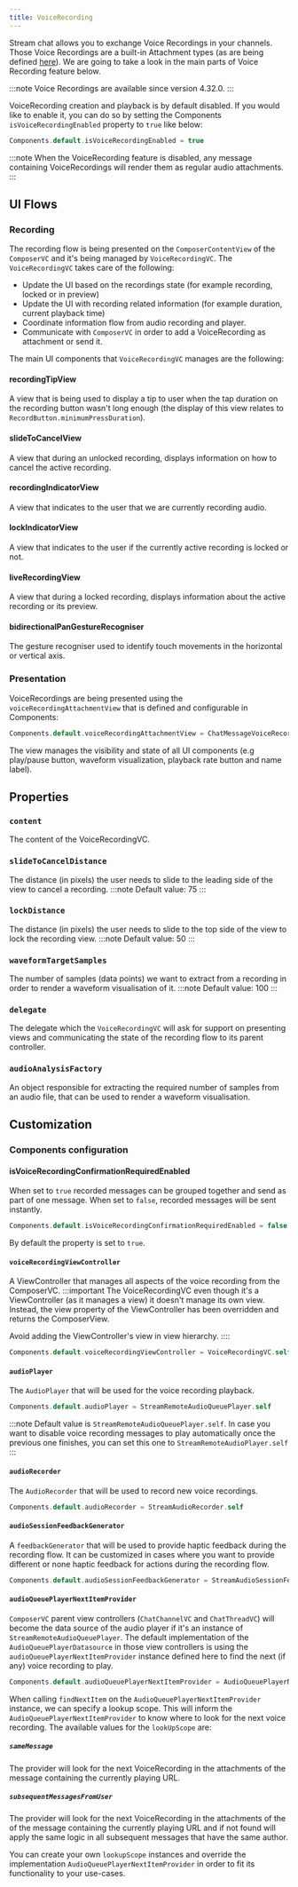 ```yaml
---
title: VoiceRecording
---
```


Stream chat allows you to exchange Voice Recordings in your channels. Those Voice Recordings are a built-in Attachment types (as are being defined [here](../guides/working-with-attachments.md)). We are going to take a look in the main parts of Voice Recording feature below.

:::note
Voice Recordings are available since version 4.32.0.
:::

VoiceRecording creation and playback is by default disabled. If you would like to enable it, you can do so by setting the Components `isVoiceRecordingEnabled` property to `true` like below:
```swift
Components.default.isVoiceRecordingEnabled = true
```

:::note
When the VoiceRecording feature is disabled, any message containing VoiceRecordings will render them as regular audio attachments.
:::

## UI Flows
### Recording
The recording flow is being presented on the `ComposerContentView` of the `ComposerVC` and it's being managed by `VoiceRecordingVC`. The `VoiceRecordingVC` takes care of the following:
- Update the UI based on the recordings state (for example recording, locked or in preview)
- Update the UI with recording related information (for example duration, current playback time)
- Coordinate information flow from audio recording and player.
- Communicate with `ComposerVC` in order to add a VoiceRecording as attachment or send it.

The main UI components that `VoiceRecordingVC` manages are the following:
#### recordingTipView
A view that is being used to display a tip to user when the tap duration on the recording button wasn't long enough (the display of this view relates to `RecordButton.minimumPressDuration`).

#### slideToCancelView
A view that during an unlocked recording, displays information on how to cancel the active recording.

#### recordingIndicatorView
A view that indicates to the user that we are currently recording audio.

#### lockIndicatorView
A view that indicates to the user if the currently active recording is locked or not.

#### liveRecordingView
A view that during a locked recording, displays information about the active recording or its preview.

#### bidirectionalPanGestureRecogniser
The gesture recogniser used to identify touch movements in the horizontal or vertical axis.
 
### Presentation
VoiceRecordings are being presented using the `voiceRecordingAttachmentView` that is defined and configurable in Components:
```swift
Components.default.voiceRecordingAttachmentView = ChatMessageVoiceRecordingAttachmentListView.ItemView.self
```

The view manages the visibility and state of all UI components (e.g play/pause button, waveform visualization, playback rate button and name label).

## Properties

### `content`
The content of the VoiceRecordingVC.

### `slideToCancelDistance`
The distance (in pixels) the user needs to slide to the leading side of the view to cancel a recording.
:::note
Default value: 75
:::

### `lockDistance`
The distance (in pixels) the user needs to slide to the top side of the view to lock the recording view.
:::note
Default value: 50
:::

### `waveformTargetSamples`
The number of samples (data points) we want to extract from a recording in order to render a waveform visualisation of it.
:::note
Default value: 100
:::

### `delegate`
The delegate which the `VoiceRecordingVC` will ask for support on presenting views and communicating the state of  the recording flow to its parent controller.

### `audioAnalysisFactory`
An object responsible for extracting the required number of samples from an audio file, that can be used to render a waveform visualisation.

## Customization
### Components configuration
#### isVoiceRecordingConfirmationRequiredEnabled

When set to `true` recorded messages can be grouped together and send as part of one message. When set to `false`, recorded messages will be sent instantly.

```swift
Components.default.isVoiceRecordingConfirmationRequiredEnabled = false
```
By default the property is set to `true`.

#### `voiceRecordingViewController`
A ViewController that manages all aspects of the voice recording from the ComposerVC. 
:::important
The VoiceRecordingVC even though it's a ViewController (as it manages a view) it doesn't manage its own view. Instead, the view property of the ViewController has been overridden and returns the ComposerView.

Avoid adding the ViewController's view in view hierarchy.
::::
```swift
Components.default.voiceRecordingViewController = VoiceRecordingVC.self
```

#### `audioPlayer`
The `AudioPlayer` that will be used for the voice recording playback.
```swift
Components.default.audioPlayer = StreamRemoteAudioQueuePlayer.self
```
:::note
Default value is `StreamRemoteAudioQueuePlayer.self`. In case you want to disable voice recording messages to play automatically once the previous one finishes, you can set this one to `StreamRemoteAudioPlayer.self`
:::

#### `audioRecorder`
The `AudioRecorder` that will be used to record new voice recordings.
```swift
Components.default.audioRecorder = StreamAudioRecorder.self
```

#### `audioSessionFeedbackGenerator`
A `feedbackGenerator` that will be used to provide haptic feedback during the recording flow. It can be customized in cases where you want to provide different or none haptic feedback for actions during the recording flow.
```swift
Components.default.audioSessionFeedbackGenerator = StreamAudioSessionFeedbackGenerator.self
```

#### `audioQueuePlayerNextItemProvider`
`ComposerVC` parent view controllers (`ChatChannelVC` and `ChatThreadVC`) will become the data source of the audio player if it's an instance of `StreamRemoteAudioQueuePlayer`. The default implementation of the `AudioQueuePlayerDatasource` in those view controllers is using the `audioQueuePlayerNextItemProvider` instance defined here to find the next (if any) voice recording to play.

```swift
Components.default.audioQueuePlayerNextItemProvider = AudioQueuePlayerNextItemProvider.self
```

When calling `findNextItem` on the `AudioQueuePlayerNextItemProvider` instance, we can specify a lookup scope. This will inform the `AudioQueuePlayerNextItemProvider` to know where to look for the next voice recording. The available values for the `lookUpScope` are:

##### `sameMessage`
The provider will look for the next VoiceRecording in the attachments of the message containing the currently playing URL.

##### `subsequentMessagesFromUser`
The provider will look for the next VoiceRecording in the attachments of the of the message containing the currently playing URL and if not found will apply the same logic in all subsequent messages that have the same author.

You can create your own `lookupScope` instances and override the implementation `AudioQueuePlayerNextItemProvider` in order to fit its functionality to your use-cases.
